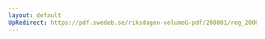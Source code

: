 ```yaml
---
layout: default
UpRedirect: https://pdf.swedeb.se/riksdagen-volumeG-pdf/200001/reg_200001/reg_200001_0349.pdf
---
```

